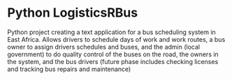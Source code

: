 # Python LogisticsRBus
Python project creating a text application for a bus scheduling system in East Africa. Allows drivers to schedule days of work and work routes, a bus owner to assign drivers schedules and buses, and the admin (local government) to do quality control of the buses on the road, the owners in the system, and the bus drivers (future phase includes checking licenses and tracking bus repairs and maintenance)
